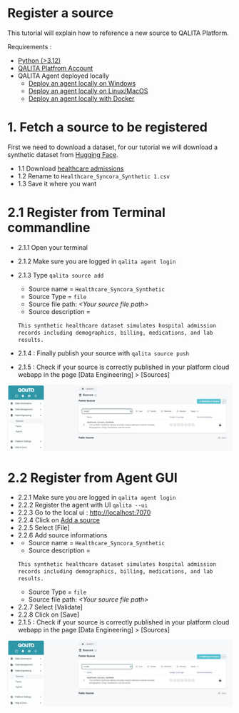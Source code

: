 # Register a source

This tutorial will explain how to reference a new source to QALITA Platform.

Requirements :

* [Python (>3.12)](https://www.python.org/)
* [QALITA Platfrom Account](https://cloud.platform.qalita.io/signup)
* QALITA Agent deployed locally
  * [Deploy an agent locally on Windows](https://doc.qalita.io/docs/cli/quick-start)
  * [Deploy an agent locally on Linux/MacOS](https://doc.qalita.io/docs/cli/quick-start)
  * [Deploy an agent locally with Docker](https://doc.qalita.io/docs/cli/docker)

# 1. Fetch a source to be registered

First we need to download a dataset, for our tutorial we will download a synthetic dataset from [Hugging Face](https://huggingface.co/).

* 1.1 Download [healthcare admissions](https://huggingface.co/datasets/syncora/synthetic-healthcare-admissions/resolve/main/Healthcare_Syncora_Synthetic%201.csv?download=true)
* 1.2 Rename to `Healthcare_Syncora_Synthetic 1.csv`
* 1.3 Save it where you want

# 2.1 Register from Terminal commandline

* 2.1.1 Open your terminal
* 2.1.2 Make sure you are logged in `qalita agent login`
* 2.1.3 Type `qalita source add`
  * Source name = `Healthcare_Syncora_Synthetic`
  * Source Type = `file`
  * Source file path: *\<Your source file path>*
  * Source description = 
  ```
  This synthetic healthcare dataset simulates hospital admission records including demographics, billing, medications, and lab results.
  ```

* 2.1.4 : Finally publish your source with `qalita source push`
* 2.1.5 : Check if your source is correctly published in your platform cloud webapp in the page [Data Engineering] > [Sources]

![source published](../img/source/source-published-result.png)

# 2.2 Register from Agent GUI

* 2.2.1 Make sure you are logged in `qalita agent login`
* 2.2.2 Register the agent with UI `qalita --ui`
* 2.2.3 Go to the local ui : [http://localhost:7070](http://localhost:7070)
* 2.2.4 Click on [Add a source](http://localhost:7070/sources/add)
* 2.2.5 Select [File]
* 2.2.6 Add source informations 
* 
  * Source name = `Healthcare_Syncora_Synthetic`
  * Source description = 
  ```
  This synthetic healthcare dataset simulates hospital admission records including demographics, billing, medications, and lab results.
  ```
  * Source Type = `file`
  * Source file path: *\<Your source file path>*
* 2.2.7 Select [Validate]
* 2.2.8 Click on [Save]
* 2.1.5 : Check if your source is correctly published in your platform cloud webapp in the page [Data Engineering] > [Sources]

![source published](../img/source/source-published-result.png)